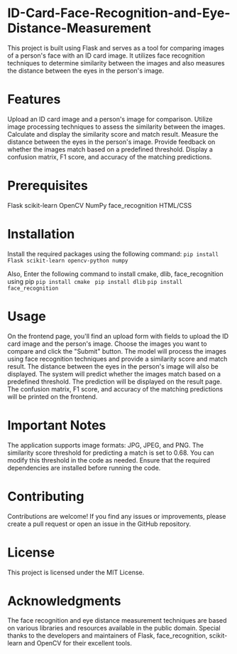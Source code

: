 # ID-Card-Face-Recognition-and-Eye-Distance-Measurement

This project is built using Flask and serves as a tool for comparing images of a person's face with an ID card image. It utilizes face recognition techniques to determine similarity between the images and also measures the distance between the eyes in the person's image.

# Features

Upload an ID card image and a person's image for comparison.
Utilize image processing techniques to assess the similarity between the images.
Calculate and display the similarity score and match result.
Measure the distance between the eyes in the person's image.
Provide feedback on whether the images match based on a predefined threshold.
Display a confusion matrix, F1 score, and accuracy of the matching predictions.

# Prerequisites

Flask
scikit-learn
OpenCV
NumPy
face_recognition
HTML/CSS

# Installation

Install the required packages using the following command:
```pip install Flask scikit-learn opencv-python numpy```

Also, Enter the following command to install cmake, dlib, face_recognition using pip
```pip install cmake ```
```pip install dlib```
```pip install face_recognition```

# Usage

On the frontend page, you'll find an upload form with fields to upload the ID card image and the person's image.
Choose the images you want to compare and click the "Submit" button.
The model will process the images using face recognition techniques and provide a similarity score and match result.
The distance between the eyes in the person's image will also be displayed.
The system will predict whether the images match based on a predefined threshold. The prediction will be displayed on the result page.
The confusion matrix, F1 score, and accuracy of the matching predictions will be printed on the frontend.

# Important Notes

The application supports image formats: JPG, JPEG, and PNG.
The similarity score threshold for predicting a match is set to 0.68. You can modify this threshold in the code as needed.
Ensure that the required dependencies are installed before running the code.

# Contributing
Contributions are welcome! If you find any issues or improvements, please create a pull request or open an issue in the GitHub repository.

# License
This project is licensed under the MIT License.

# Acknowledgments
The face recognition and eye distance measurement techniques are based on various libraries and resources available in the public domain. 
Special thanks to the developers and maintainers of Flask, face_recognition, scikit-learn and OpenCV for their excellent tools.



